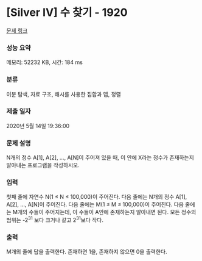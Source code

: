 # [Silver IV] 수 찾기 - 1920 

[문제 링크](https://www.acmicpc.net/problem/1920) 

### 성능 요약

메모리: 52232 KB, 시간: 184 ms

### 분류

이분 탐색, 자료 구조, 해시를 사용한 집합과 맵, 정렬

### 제출 일자

2020년 5월 14일 19:36:00

### 문제 설명

<p>N개의 정수 A[1], A[2], …, A[N]이 주어져 있을 때, 이 안에 X라는 정수가 존재하는지 알아내는 프로그램을 작성하시오.</p>

### 입력 

 <p>첫째 줄에 자연수 N(1 ≤ N ≤ 100,000)이 주어진다. 다음 줄에는 N개의 정수 A[1], A[2], …, A[N]이 주어진다. 다음 줄에는 M(1 ≤ M ≤ 100,000)이 주어진다. 다음 줄에는 M개의 수들이 주어지는데, 이 수들이 A안에 존재하는지 알아내면 된다. 모든 정수의 범위는 -2<sup>31</sup> 보다 크거나 같고 2<sup>31</sup>보다 작다.</p>

### 출력 

 <p>M개의 줄에 답을 출력한다. 존재하면 1을, 존재하지 않으면 0을 출력한다.</p>

